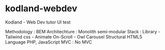 # kodland-webdev
Kodland - Web Dev tutor UI test

Methodology   : BEM
Architechture : Monolith semi-modular
Stack         : Library   - Tailwind css
                          - Animate On-Scroll
                          - Owl Carousel
                Structural  HTML5
                Language    PHP, JavaScript
MVC           : No MVC
